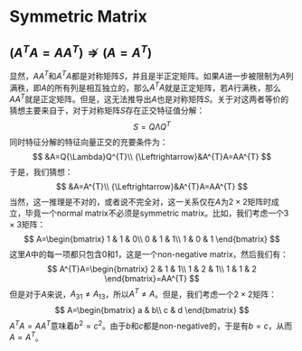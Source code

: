 # Symmetric Matrix

## $(A^{T}A=AA^{T}){\nRightarrow}(A=A^{T})$

显然，$AA^{T}$和$A^{T}A$都是对称矩阵$S$，并且是半正定矩阵。如果$A$进一步被限制为$A$列满秩，即$A$的所有列是相互独立的，那么$A^{T}A$就是正定矩阵，若$A$行满秩，那么$AA^{T}$就是正定矩阵。但是，这无法推导出$A$也是对称矩阵$S$。关于对这两者等价的猜想主要来自于，对于对称矩阵$S$存在正交特征值分解：
$$
S=Q{\Lambda}Q^{T}
$$
同时特征分解的特征向量正交的充要条件为：
$$
&A=Q{\Lambda}Q^{T}\\
{\Leftrightarrow}&A^{T}A=AA^{T}
$$
于是，我们猜想：
$$
&A=A^{T}\\
{\Leftrightarrow}&A^{T}A=AA^{T}
$$
当然，这一推理是不对的，或者说不完全对，这一关系仅在$A$为$2{\times}2$矩阵时成立，毕竟一个normal matrix不必须是symmetric matrix。比如，我们考虑一个$3{\times}3$矩阵：
$$
A=\begin{bmatrix}
1 & 1 & 0\\
0 & 1 & 1\\
1 & 0 & 1
\end{bmatrix}
$$
这里$A$中的每一项都只包含$0$和$1$，这是一个non-negative matrix，然后我们有：
$$
A^{T}A=\begin{bmatrix}
2 & 1 & 1\\
1 & 2 & 1\\
1 & 1 & 2
\end{bmatrix}=AA^{T}
$$
但是对于$A$来说，$A_{31}{\neq}A_{13}$，所以$A^{T}{\neq}A$。但是，我们考虑一个$2{\times}2$矩阵：
$$
A=\begin{bmatrix}
a & b\\
c & d
\end{bmatrix}
$$
$A^{T}A=AA^{T}$意味着$b^{2}=c^{2}$。由于$b$和$c$都是non-negative的，于是有$b=c$，从而$A=A^{T}$。